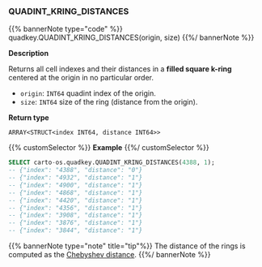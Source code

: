 ### QUADINT_KRING_DISTANCES

{{% bannerNote type="code" %}}
quadkey.QUADINT_KRING_DISTANCES(origin, size)
{{%/ bannerNote %}}

**Description**

Returns all cell indexes and their distances in a **filled square k-ring** centered at the origin in no particular order.

* `origin`: `INT64` quadint index of the origin.
* `size`: `INT64` size of the ring (distance from the origin).

**Return type**

`ARRAY<STRUCT<index INT64, distance INT64>>`

{{% customSelector %}}
**Example**
{{%/ customSelector %}}

```sql
SELECT carto-os.quadkey.QUADINT_KRING_DISTANCES(4388, 1);
-- {"index": "4388", "distance": "0"}
-- {"index": "4932", "distance": "1"}
-- {"index": "4900", "distance": "1"}
-- {"index": "4868", "distance": "1"}
-- {"index": "4420", "distance": "1"}
-- {"index": "4356", "distance": "1"}
-- {"index": "3908", "distance": "1"}
-- {"index": "3876", "distance": "1"}
-- {"index": "3844", "distance": "1"}
```

{{% bannerNote type="note" title="tip"%}}
The distance of the rings is computed as the [Chebyshev distance](https://en.wikipedia.org/wiki/Chebyshev_distance).
{{%/ bannerNote %}}